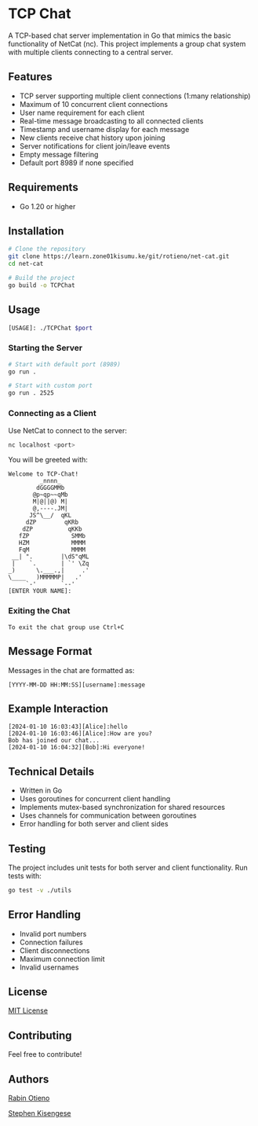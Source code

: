 # TCP Chat

A TCP-based chat server implementation in Go that mimics the basic functionality of NetCat (nc). This project implements a group chat system with multiple clients connecting to a central server.

## Features

- TCP server supporting multiple client connections (1:many relationship)
- Maximum of 10 concurrent client connections
- User name requirement for each client
- Real-time message broadcasting to all connected clients
- Timestamp and username display for each message
- New clients receive chat history upon joining
- Server notifications for client join/leave events
- Empty message filtering
- Default port 8989 if none specified

## Requirements

- Go 1.20 or higher

## Installation

```bash
# Clone the repository
git clone https://learn.zone01kisumu.ke/git/rotieno/net-cat.git
cd net-cat

# Build the project
go build -o TCPChat
```

## Usage

```bash
[USAGE]: ./TCPChat $port
```

### Starting the Server

```bash
# Start with default port (8989)
go run .

# Start with custom port
go run . 2525
```

### Connecting as a Client

Use NetCat to connect to the server:

```bash
nc localhost <port>
```

You will be greeted with:
```
Welcome to TCP-Chat!
         _nnnn_
        dGGGGMMb
       @p~qp~~qMb
       M|@||@) M|
       @,----.JM|
      JS^\__/  qKL
     dZP        qKRb
    dZP          qKKb
   fZP            SMMb
   HZM            MMMM
   FqM            MMMM
 __| ".        |\dS"qML
 |    `.       | `' \Zq
_)      \.___.,|     .'
\____   )MMMMMP|   .'
     `-'       `--'
[ENTER YOUR NAME]:
```
### Exiting the Chat

```
To exit the chat group use Ctrl+C
```

## Message Format

Messages in the chat are formatted as:
```
[YYYY-MM-DD HH:MM:SS][username]:message
```

## Example Interaction

```
[2024-01-10 16:03:43][Alice]:hello
[2024-01-10 16:03:46][Alice]:How are you?
Bob has joined our chat...
[2024-01-10 16:04:32][Bob]:Hi everyone!
```

## Technical Details

- Written in Go
- Uses goroutines for concurrent client handling
- Implements mutex-based synchronization for shared resources
- Uses channels for communication between goroutines
- Error handling for both server and client sides


## Testing

The project includes unit tests for both server and client functionality. Run tests with:

```bash
go test -v ./utils
```

## Error Handling

- Invalid port numbers
- Connection failures
- Client disconnections
- Maximum connection limit
- Invalid usernames

## License

[MIT License](LICENSE)

## Contributing

Feel free to contribute!

## Authors

[Rabin Otieno](https://learn.zone01kisumu.ke/git/rotieno)

[Stephen Kisengese](https://learn.zone01kisumu.ke/git/skisenge)